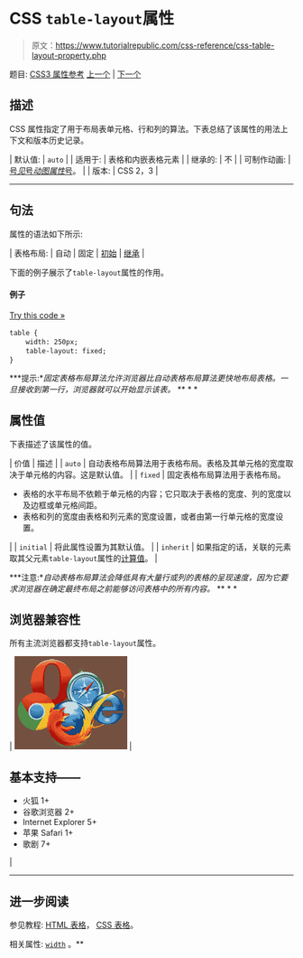 # CSS `table-layout`属性

> 原文：<https://www.tutorialrepublic.com/css-reference/css-table-layout-property.php>

题目: [CSS3 属性参考](css3-properties.php) [上一个](css3-tab-size-property.php) | [下一个](css-text-align-property.php)

## 描述

CSS 属性指定了用于布局表单元格、行和列的算法。下表总结了该属性的用法上下文和版本历史记录。

| 默认值: | `auto` |
| 适用于: | 表格和内嵌表格元素 |
| 继承的: | 不 |
| 可制作动画: | [号*见*号*动图属性*号](css-animatable-properties.php)。 |
| 版本: | CSS 2，3 |

* * *

## 句法

属性的语法如下所示:

| 表格布局: | 自动 &#124; 固定 &#124; [初始](../definitions.php#initial) &#124; [继承](../definitions.php#inherit) |

下面的例子展示了`table-layout`属性的作用。

#### 例子

[Try this code »](../codelab.php?topic=css&file=table-layout-property "Try this code using online Editor")

```
table {
    width: 250px;
    table-layout: fixed;
}
```

 ***提示:**固定表格布局算法允许浏览器比自动表格布局算法更快地布局表格。一旦接收到第一行，浏览器就可以开始显示该表。*  ** * *

## 属性值

下表描述了该属性的值。

| 价值 | 描述 |
| `auto` | 自动表格布局算法用于表格布局。表格及其单元格的宽度取决于单元格的内容。这是默认值。 |
| `fixed` | 固定表格布局算法用于表格布局。

*   表格的水平布局不依赖于单元格的内容；它只取决于表格的宽度、列的宽度以及边框或单元格间距。
*   表格和列的宽度由表格和列元素的宽度设置，或者由第一行单元格的宽度设置。

 |
| `initial` | 将此属性设置为其默认值。 |
| `inherit` | 如果指定的话，关联的元素取其父元素`table-layout`属性的[计算值](../definitions.php#computed-value)。 |

 ***注意:**自动表格布局算法会降低具有大量行或列的表格的呈现速度，因为它要求浏览器在确定最终布局之前能够访问表格中的所有内容。*  ** * *

## 浏览器兼容性

所有主流浏览器都支持`table-layout`属性。

| ![Browsers Icon](img/e9331123c77668c1832e541c2fca1002.png) | 

## 基本支持——

*   火狐 1+
*   谷歌浏览器 2+
*   Internet Explorer 5+
*   苹果 Safari 1+
*   歌剧 7+

 |

* * *

## 进一步阅读

参见教程: [HTML 表格](../html-tutorial/html-tables.php)， [CSS 表格](../css-tutorial/css-tables.php)。

相关属性: [`width`](css-width-property.php) 。**